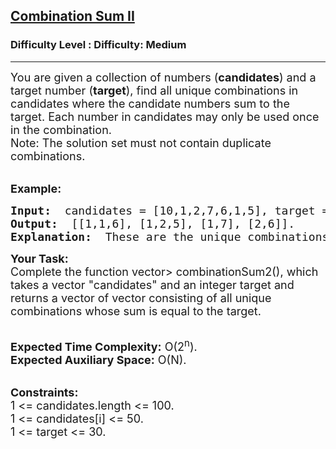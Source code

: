 <h2><a href="https://www.geeksforgeeks.org/problems/combination-sum-ii/1?page=1&difficulty=Medium&status=unsolved&sortBy=submissions">Combination Sum II</a></h2><h3>Difficulty Level : Difficulty: Medium</h3><hr><div class="problems_problem_content__Xm_eO"><p><span style="font-size: 18px;">You are given a collection of numbers (<strong>candidates</strong>) and a target number (<strong>target</strong>), find all unique combinations in candidates where the candidate numbers sum to the target. Each number in candidates may only be used once in the combination.<br>Note: The solution set must not contain duplicate combinations.</span></p>
<p><br><span style="font-size: 18px;"><strong>Example:</strong></span><span style="font-size: 18px;"> </span></p>
<pre><span style="font-size: 18px;"><strong>Input: </strong> candidates = [10,1,2,7,6,1,5], target = 8. 
<strong>Output: </strong> [[1,1,6], [1,2,5], [1,7], [2,6]]. 
<strong>Explanation: </strong> These are the unique combinations whose sum is equal to the target.</span></pre>
<p><span style="font-size: 18px;"><strong>Your Task:</strong><br>Complete the function vector&gt; combinationSum2(), which takes a vector "candidates" and an integer target and returns a vector of vector consisting of all unique combinations whose sum is equal to the target.</span></p>
<p><br><span style="font-size: 18px;"><strong>Expected Time Complexity:</strong> O(2<sup>n</sup>).<br><strong>Expected Auxiliary Space:</strong> O(N).</span></p>
<p><br><span style="font-size: 18px;"><strong>Constraints:</strong><br>1 &lt;= candidates.length &lt;= 100.<br>1 &lt;= candidates[i] &lt;= 50.<br>1 &lt;= target &lt;= 30.</span></p>
<p><br>&nbsp;</p></div>